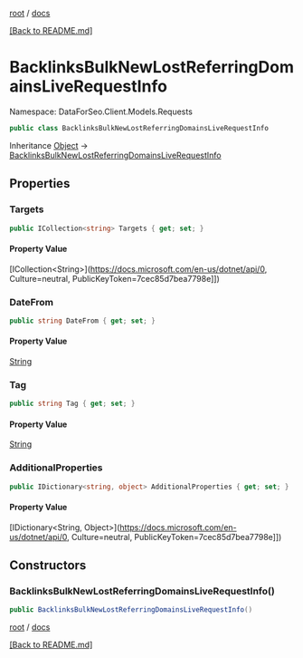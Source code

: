 [root](./../ "root") / [docs](./ "docs")

[[Back to README.md]](./../README.md "[Back to README.md]")

# BacklinksBulkNewLostReferringDomainsLiveRequestInfo

Namespace: DataForSeo.Client.Models.Requests

```csharp
public class BacklinksBulkNewLostReferringDomainsLiveRequestInfo
```

Inheritance [Object](https://docs.microsoft.com/en-us/dotnet/api/Object) → [BacklinksBulkNewLostReferringDomainsLiveRequestInfo](./BacklinksBulkNewLostReferringDomainsLiveRequestInfo.md)

## Properties

### **Targets**

```csharp
public ICollection<string> Targets { get; set; }
```

#### Property Value

[ICollection&lt;String&gt;](https://docs.microsoft.com/en-us/dotnet/api/0, Culture=neutral, PublicKeyToken=7cec85d7bea7798e]])<br>

### **DateFrom**

```csharp
public string DateFrom { get; set; }
```

#### Property Value

[String](https://docs.microsoft.com/en-us/dotnet/api/String)<br>

### **Tag**

```csharp
public string Tag { get; set; }
```

#### Property Value

[String](https://docs.microsoft.com/en-us/dotnet/api/String)<br>

### **AdditionalProperties**

```csharp
public IDictionary<string, object> AdditionalProperties { get; set; }
```

#### Property Value

[IDictionary&lt;String, Object&gt;](https://docs.microsoft.com/en-us/dotnet/api/0, Culture=neutral, PublicKeyToken=7cec85d7bea7798e]])<br>

## Constructors

### **BacklinksBulkNewLostReferringDomainsLiveRequestInfo()**

```csharp
public BacklinksBulkNewLostReferringDomainsLiveRequestInfo()
```

[root](./../ "root") / [docs](./ "docs")

[[Back to README.md]](./../README.md "[Back to README.md]")